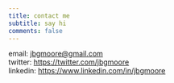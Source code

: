```yaml
---
title: contact me
subtitle: say hi
comments: false
---
```


email: [jbgmoore@gmail.com](mailto:jbgmoore@gmail.com)  
twitter: https://twitter.com/jbgmoore  
linkedin: https://www.linkedin.com/in/jbgmoore  

